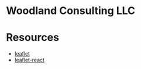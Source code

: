 # Woodland Consulting LLC

# Resources 

* [leaflet](https://leafletjs.com/reference-1.7.1.html)
* [leaflet-react](https://react-leaflet.js.org/docs/start-installation)


